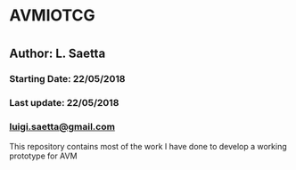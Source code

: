 # AVMIOTCG
#
## Author: L. Saetta

### Starting Date:   22/05/2018
### Last update:     22/05/2018
###                  luigi.saetta@gmail.com

This repository contains most of the work I have done to develop a working prototype for AVM

